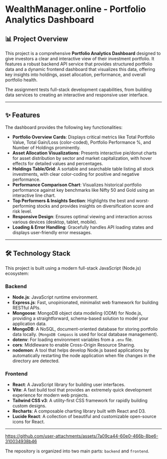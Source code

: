 # WealthManager.online - Portfolio Analytics Dashboard

## 📊 Project Overview

This project is a comprehensive **Portfolio Analytics Dashboard** designed to give investors a clear and interactive view of their investment portfolio. It features a robust backend API service that provides structured portfolio data and a dynamic frontend dashboard that visualizes this data, offering key insights into holdings, asset allocation, performance, and overall portfolio health.

The assignment tests full-stack development capabilities, from building data services to creating an interactive and responsive user interface.

---

## ✨ Features

The dashboard provides the following key functionalities:

* **Portfolio Overview Cards**: Displays critical metrics like Total Portfolio Value, Total Gain/Loss (color-coded), Portfolio Performance %, and Number of Holdings prominently.
* **Asset Allocation Visualizations**: Presents interactive pie/donut charts for asset distribution by sector and market capitalization, with hover effects for detailed values and percentages.
* **Holdings Table/Grid**: A sortable and searchable table listing all stock investments, with clear color-coding for positive and negative performance.
* **Performance Comparison Chart**: Visualizes historical portfolio performance against key benchmarks like Nifty 50 and Gold using an interactive line chart.
* **Top Performers & Insights Section**: Highlights the best and worst-performing stocks and provides insights on diversification score and risk level.
* **Responsive Design**: Ensures optimal viewing and interaction across various devices (desktop, tablet, mobile).
* **Loading & Error Handling**: Gracefully handles API loading states and displays user-friendly error messages.

---

## 🛠️ Technology Stack

This project is built using a modern full-stack JavaScript (Node.js) ecosystem:

### Backend

* **Node.js**: JavaScript runtime environment.
* **Express.js**: Fast, unopinionated, minimalist web framework for building RESTful APIs.
* **Mongoose**: MongoDB object data modeling (ODM) for Node.js, providing a straightforward, schema-based solution to model your application data.
* **MongoDB**: A NoSQL, document-oriented database for storing portfolio data locally. (`MongoDB Compass` is used for local database management).
* **dotenv**: For loading environment variables from a `.env` file.
* **cors**: Middleware to enable Cross-Origin Resource Sharing.
* **nodemon**: A tool that helps develop Node.js based applications by automatically restarting the node application when file changes in the directory are detected.

### Frontend

* **React**: A JavaScript library for building user interfaces.
* **Vite**: A fast build tool that provides an extremely quick development experience for modern web projects.
* **Tailwind CSS v3**: A utility-first CSS framework for rapidly building custom designs.
* **Recharts**: A composable charting library built with React and D3.
* **Lucide React**: A collection of beautiful and customizable open-source icons for React.

---

https://github.com/user-attachments/assets/7a09ca44-60e0-466b-8be6-310034938b46




The repository is organized into two main parts: `backend` and `frontend`.

